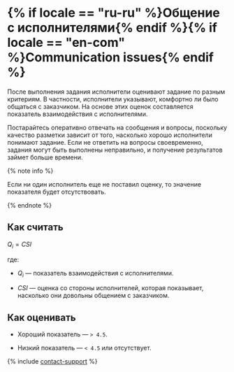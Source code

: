 # {% if locale == "ru-ru" %}Общение с исполнителями{% endif %}{% if locale == "en-com" %}Communication issues{% endif %}

После выполнения задания исполнители оценивают задание по разным критериям. В частности, исполнители указывают, комфортно ли было общаться с заказчиком. На основе этих оценок составляется показатель взаимодействия с исполнителями.

Постарайтесь оперативно отвечать на сообщения и вопросы, поскольку качество разметки зависит от того, насколько хорошо исполнители понимают задание. Если не ответить на вопросы своевременно, задания могут быть выполнены неправильно, и получение результатов займет больше времени.

{% note info %}

Если ни один исполнитель еще не поставил оценку, то значение показателя будет отсутствовать.

{% endnote %}

## Как считать

$Q_{i} = {CSI}$

где:

- $Q_{i}$ — показатель взаимодействия с исполнителями.

- $CSI$ — оценка со стороны исполнителей, которая показывает, насколько они довольны общением с заказчиком.

## Как оценивать

- Хороший показатель — `> 4.5`.

- Низкий показатель — `< 4.5` или отсутствует.

{% include [contact-support](../../_includes/contact-support.md) %}